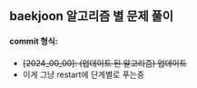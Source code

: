 ## baekjoon 알고리즘 별 문제 풀이

#### commit 형식:

- ~~[2024_00_00]: (업데이트 된 알고리즘) 업데이트~~
- 이게 그냥 restart에 단계별로 푸는중
